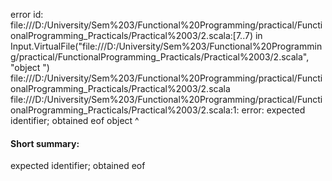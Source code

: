 error id: file:///D:/University/Sem%203/Functional%20Programming/practical/FunctionalProgramming_Practicals/Practical%2003/2.scala:[7..7) in Input.VirtualFile("file:///D:/University/Sem%203/Functional%20Programming/practical/FunctionalProgramming_Practicals/Practical%2003/2.scala", "object ")
file:///D:/University/Sem%203/Functional%20Programming/practical/FunctionalProgramming_Practicals/Practical%2003/2.scala
file:///D:/University/Sem%203/Functional%20Programming/practical/FunctionalProgramming_Practicals/Practical%2003/2.scala:1: error: expected identifier; obtained eof
object 
       ^
#### Short summary: 

expected identifier; obtained eof